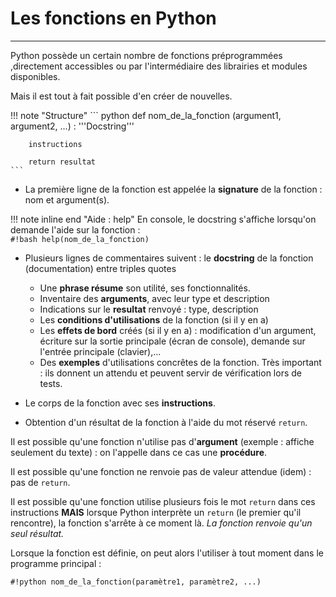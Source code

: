 # Les fonctions en Python
___
Python possède un certain nombre de fonctions préprogrammées ,directement accessibles ou par l'intermédiaire des librairies et modules disponibles.

Mais il est tout à fait possible d'en créer de nouvelles.

!!! note "Structure"
    ``` python
    def nom_de_la_fonction (argument1, argument2, ...) :
        '''Docstring'''
        
        instructions
        
        return resultat
    ```
    
- La première ligne de la fonction est appelée la **signature** de la fonction : nom et argument(s).

!!! note inline end "Aide : help"
    En console, le docstring s'affiche lorsqu'on demande l'aide sur la fonction :  
    `#!bash help(nom_de_la_fonction)`
    
- Plusieurs lignes de commentaires suivent  :  le **docstring** de la fonction (documentation) entre triples quotes
    - Une **phrase résume** son utilité, ses fonctionnalités.
    - Inventaire des **arguments**, avec leur type et description
    - Indications sur le **resultat** renvoyé : type, description
    - Les **conditions d'utilisations** de la fonction (si il y en a)
    - Les **effets de bord** créés (si il y en a) : modification d'un argument, écriture sur la sortie principale (écran de console), demande sur l'entrée principale (clavier),...
    - Des **exemples** d'utilisations concrêtes de la fonction. Très important : ils donnent un attendu et peuvent servir de vérification lors de tests.
    
- Le corps de la fonction avec ses **instructions**.

- Obtention d'un résultat de la fonction à l'aide du mot réservé `return`.

Il est possible qu'une fonction n'utilise pas d'**argument** (exemple : affiche seulement du texte) : on l'appelle dans ce cas une **procédure**.

Il est possible qu'une fonction ne renvoie pas de valeur attendue (idem) : pas de `return`.

Il est possible qu'une fonction utilise plusieurs fois le mot `return` dans ces instructions **MAIS** lorsque Python interprète un `return` (le premier qu'il rencontre), la fonction s'arrête à ce moment là. _La fonction renvoie qu'un seul résultat._

Lorsque la fonction est définie, on peut alors l'utiliser à tout moment dans le programme principal :

`#!python nom_de_la_fonction(paramètre1, paramètre2, ...)`
